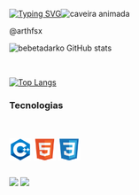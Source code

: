 [![Typing SVG](https://readme-typing-svg.demolab.com?font=Fira+Code&pause=1000&color=800080&width=600&lines=I+drink+your+blood+and+I+eat+your+skin;Scrivo+codice+carine+e+amo+il+mio+ragazzo)](https://git.io/typing-svg)<img src="https://images.emojiterra.com/google/noto-emoji/animated-emoji/1f480.gif" alt="caveira animada" height="40" width="40">
<br>


@arthfsx

![bebetadarko GitHub stats](https://github-readme-stats.vercel.app/api?username=bebetadarko&show_icons=true&theme=radical)

<br> 

[![Top Langs](https://github-readme-stats.vercel.app/api/top-langs/?username=bebetadarko)](https://github.com/anuraghazra/github-readme-stats)

### Tecnologias

<br>

<div style="display: inline_block"><br>
  <img align="center" alt="Bebeta-C++" height="40" width="40" src="https://github.com/octavio-oi/Language-Logo-List/blob/main/background%20transparent/small/C%2B%2B.png">
  <img align="center" alt="Bebeta-C++" height="40" width="40" src="https://raw.githubusercontent.com/devicons/devicon/master/icons/html5/html5-original.svg">
  <img align="center" alt="Bebeta-C++" height="40" width="40" src="https://raw.githubusercontent.com/devicons/devicon/master/icons/css3/css3-original.svg">
</div>

##

<div> 
  <a href="https://instagram.com/bebetadarko" target="_blank"><img src="https://img.shields.io/badge/-Instagram-%23E4405F?style=for-the-badge&logo=instagram&logoColor=white" target="_blank"></a> 
  <a href = "mailto:f.fantinati@ifsp.edu.br"><img src="https://img.shields.io/badge/-Gmail-%23333?style=for-the-badge&logo=gmail&logoColor=white" target="_blank"></a>

  
</div>
